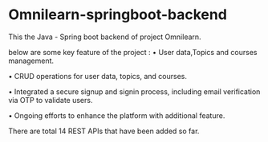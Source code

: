# Omnilearn-springboot-backend

This the Java - Spring boot backend of project Omnilearn.

below are some key feature of the project :
 • User data,Topics and courses management.
 
 • CRUD operations for user data, topics, and courses.
 
 • Integrated a secure signup and signin process, including email verification via OTP to validate users.
 
 • Ongoing efforts to enhance the platform with additional feature.

 There are total 14 REST APIs that have been added so far.
